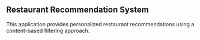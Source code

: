## Restaurant Recommendation System

This application provides personalized restaurant recommendations using a content-based filtering approach.
